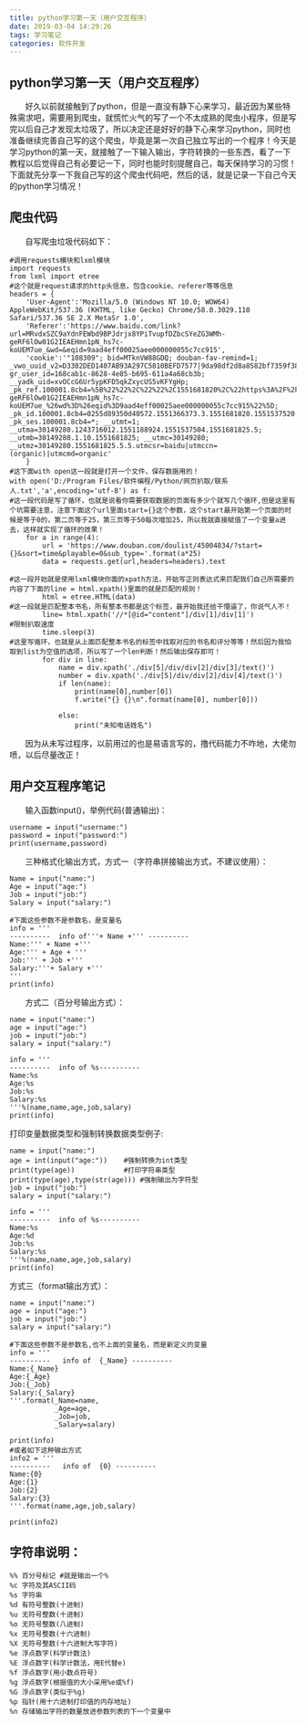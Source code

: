 ```yaml
---
title: python学习第一天（用户交互程序）
date: 2019-03-04 14:29:26
tags: 学习笔记
categories: 软件开发
---
```

## python学习第一天（用户交互程序）
&#160; &#160; &#160; &#160;好久以前就接触到了python，但是一直没有静下心来学习，最近因为某些特殊需求吧，需要用到爬虫，就慌忙火气的写了一个不太成熟的爬虫小程序，但是写完以后自己才发现太垃圾了，所以决定还是好好的静下心来学习python，同时也准备继续完善自己写的这个爬虫，毕竟是第一次自己独立写出的一个程序！今天是学习python的第一天，就接触了一下输入输出，字符转换的一些东西，看了一下教程以后觉得自己有必要记一下，同时也能时刻提醒自己，每天保持学习的习惯！下面就先分享一下我自己写的这个爬虫代码吧，然后的话，就是记录一下自己今天的python学习情况！
<!--more-->
## 爬虫代码
&#160; &#160; &#160; &#160;自写爬虫垃圾代码如下：
```
#调用requests模块和lxml模块
import requests
from lxml import etree
#这个就是request请求的http头信息，包含cookie、referer等等信息
headers = {
    'User-Agent':'Mozilla/5.0 (Windows NT 10.0; WOW64) AppleWebKit/537.36 (KHTML, like Gecko) Chrome/58.0.3029.110 Safari/537.36 SE 2.X MetaSr 1.0',
    'Referer':'https://www.baidu.com/link?url=MRvdxSZC9aYdnFEWbd9BPJdrjx8YPiTvupfDZbcSYeZG3WMh-geRF6lOw01G2IEAEHmn1pN_hs7c-koUEM7ue_&wd=&eqid=9aad4eff00025aee000000055c7cc915',
    'cookie':'"108309"; bid=MTknVW88GDQ; douban-fav-remind=1; _vwo_uuid_v2=D3302DED1407AB93A297C5810BEFD7577|9da98df2d8a8582bf7359f380e616274; gr_user_id=168cab1c-8628-4e85-b695-611a4a68cb3b; __yadk_uid=xvOCcG6Ur5ypKFD5qkZxycUS5vKFYgHp; _pk_ref.100001.8cb4=%5B%22%22%2C%22%22%2C1551681820%2C%22https%3A%2F%2Fwww.baidu.com%2Flink%3Furl%3DMRvdxSZC9aYdnFEWbd9BPJdrjx8YPiTvupfDZbcSYeZG3WMh-geRF6lOw01G2IEAEHmn1pN_hs7c-koUEM7ue_%26wd%3D%26eqid%3D9aad4eff00025aee000000055c7cc915%22%5D; _pk_id.100001.8cb4=0255d89350d40572.1551366373.3.1551681820.1551537520.; _pk_ses.100001.8cb4=*; __utmt=1; __utma=30149280.1243716012.1551188924.1551537504.1551681825.5; __utmb=30149280.1.10.1551681825; __utmc=30149280; __utmz=30149280.1551681825.5.5.utmcsr=baidu|utmccn=(organic)|utmcmd=organic'
    }
#这下面with open这一段就是打开一个文件，保存数据用的！
with open('D:/Program Files/软件编程/Python/网页扒取/联系人.txt','a',encoding='utf-8') as f:
#这一段代码是写了循环，也就是说看你需要获取数据的页面有多少个就写几个循环,但是这里有个坑需要注意，注意下面这个url里面start={}这个参数，这个start最开始第一个页面的时候是等于0的，第二页等于25，第三页等于50每次增加25，所以我就直接赋值了一个变量a进去，这样就实现了循环的效果！
    for a in range(4):
        url = 'https://www.douban.com/doulist/45004834/?start={}&sort=time&playable=0&sub_type='.format(a*25)
        data = requests.get(url,headers=headers).text
		
#这一段开始就是使用lxml模块你面的xpath方法，开始写正则表达式来匹配我们自己所需要的内容了下面的line = html.xpath()里面的就是匹配的规则！
        html = etree.HTML(data)
#这一段就是匹配整本书名，所有整本书都是这个标签，最开始我还给干懵逼了，你说气人不！
        line= html.xpath('//*[@id="content"]/div[1]/div[1]')
#限制扒取速度
        time.sleep(3)
#这里写循环，也就是从上面匹配整本书名的标签中找取对应的书名和评分等等！然后因为我怕取到list为空值的选项，所以写了一个len判断！然后输出保存即可！
        for div in line:
            name = div.xpath('./div[5]/div/div[2]/div[3]/text()')
            number = div.xpath('./div[5]/div/div[2]/div[4]/text()')
            if len(name):
                print(name[0],number[0])
                f.write("{} {}\n".format(name[0], number[0]))

            else:
                print("未知电话姓名")
```
&#160; &#160; &#160; &#160;因为从未写过程序，以前用过的也是易语言写的，撸代码能力不咋地，大佬勿喷，以后尽量改正！
## 用户交互程序笔记
&#160; &#160; &#160; &#160;输入函数input()，举例代码(普通输出)：
```
username = input("username:")
password = input("password:")
print(username,password)
```
&#160; &#160; &#160; &#160;三种格式化输出方式，方式一（字符串拼接输出方式，不建议使用）：
```
Name = input("name:")
Age = input("age:")
Job = input("job:")
Salary = input("salary:")

#下面这些参数不是参数名，是变量名
info = '''
----------  info of'''+ Name +''' ----------
Name:''' + Name +'''
Age:''' + Age + '''
Job:''' + Job +'''
Salary:'''+ Salary +'''
'''
print(info)
```
&#160; &#160; &#160; &#160;方式二（百分号输出方式）：
```
name = input("name:")
age = input("age:")
job = input("job:")
salary = input("salary:")

info = '''
----------  info of %s----------
Name:%s
Age:%s
Job:%s
Salary:%s
'''%(name,name,age,job,salary)
print(info)
```

打印变量数据类型和强制转换数据类型例子:
```
name = input("name:")
age = int(input("age:"))	#强制转换为int类型
print(type(age))			#打印字符串类型
print(type(age),type(str(age))) #强制输出为字符型
job = input("job:")
salary = input("salary:")

info = '''
----------  info of %s----------
Name:%s
Age:%d
Job:%s
Salary:%s
'''%(name,name,age,job,salary)
print(info)
```

方式三（format输出方式）：
```
name = input("name:")
age = input("age:")
job = input("job:")
salary = input("salary:")

#下面这些参数不是参数名,也不上面的变量名，而是新定义的变量
info = '''
----------   info of  {_Name} ----------
Name:{_Name}
Age:{_Age}
Job:{_Job}
Salary:{_Salary}
'''.format(_Name=name,
           _Age=age,
           _Job=job,
           _Salary=salary)

print(info)
#或者如下这种输出方式
info2 = '''
----------   info of  {0} ----------
Name:{0}
Age:{1}
Job:{2}
Salary:{3}
'''.format(name,age,job,salary)

print(info2)
```


## 字符串说明：
```
%% 百分号标记 #就是输出一个%
%c 字符及其ASCII码
%s 字符串
%d 有符号整数(十进制)
%u 无符号整数(十进制)
%o 无符号整数(八进制)
%x 无符号整数(十六进制)
%X 无符号整数(十六进制大写字符)
%e 浮点数字(科学计数法)
%E 浮点数字(科学计数法，用E代替e)
%f 浮点数字(用小数点符号)
%g 浮点数字(根据值的大小采用%e或%f)
%G 浮点数字(类似于%g)
%p 指针(用十六进制打印值的内存地址)
%n 存储输出字符的数量放进参数列表的下一个变量中
```